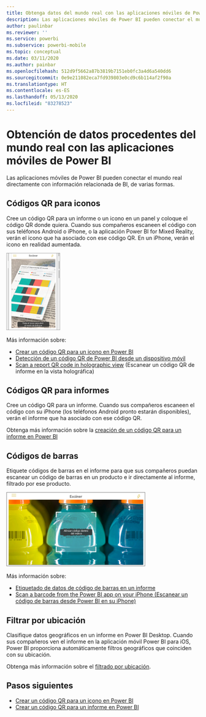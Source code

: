 ```yaml
---
title: Obtenga datos del mundo real con las aplicaciones móviles de Power BI
description: Las aplicaciones móviles de Power BI pueden conectar el mundo real directamente con información relacionada de BI, sin necesidad de búsquedas.
author: paulinbar
ms.reviewer: ''
ms.service: powerbi
ms.subservice: powerbi-mobile
ms.topic: conceptual
ms.date: 03/11/2020
ms.author: painbar
ms.openlocfilehash: 512d9f5662a87b3819b7151eb0fc3a4d6a540dd6
ms.sourcegitcommit: 0e9e211082eca7fd939803e0cd9c6b114af2f90a
ms.translationtype: HT
ms.contentlocale: es-ES
ms.lasthandoff: 05/13/2020
ms.locfileid: "83278523"
---
```

# <a name="get-data-from-the-real-world-with-the-power-bi-mobile-apps"></a>Obtención de datos procedentes del mundo real con las aplicaciones móviles de Power BI
Las aplicaciones móviles de Power BI pueden conectar el mundo real directamente con información relacionada de BI, de varias formas. 

## <a name="qr-codes-for-tiles"></a>Códigos QR para iconos
Cree un código QR para un informe o un icono en un panel y coloque el código QR donde quiera. Cuando sus compañeros escaneen el código con sus teléfonos Android o iPhone, o la aplicación Power BI for Mixed Reality, verán el icono que ha asociado con ese código QR. En un iPhone, verán el icono en realidad aumentada.

![Código QR](./media/mobile-apps-data-in-real-world-context/power-bi-ios-qr-ar-scanner-small.png)

Más información sobre:

* [Crear un código QR para un icono en Power BI](../../create-reports/service-create-qr-code-for-tile.md)
* [Detección de un código QR de Power BI desde un dispositivo móvil](mobile-apps-qr-code.md)
* [Scan a report QR code in holographic view](mobile-mixed-reality-app.md#scan-a-report-qr-code-in-holographic-view) (Escanear un código QR de informe en la vista holográfica)

## <a name="qr-codes-for-reports"></a>Códigos QR para informes
Cree un código QR para un informe.  Cuando sus compañeros escaneen el código con su iPhone (los teléfonos Android pronto estarán disponibles), verán el informe que ha asociado con ese código QR. 

Obtenga más información sobre la [creación de un código QR para un informe en Power BI](../../create-reports/service-create-qr-code-for-report.md)

## <a name="barcodes"></a>Códigos de barras
Etiquete códigos de barras en el informe para que sus compañeros puedan escanear un código de barras en un producto e ir directamente al informe, filtrado por ese producto.

![Código de barras](./media/mobile-apps-data-in-real-world-context/power-bi-barcode-scanner.png)

Más información sobre:

* [Etiquetado de datos de código de barras en un informe](../../transform-model/desktop-mobile-barcodes.md)
* [Scan a barcode from the Power BI app on your iPhone (Escanear un código de barras desde Power BI en su iPhone)](mobile-apps-scan-barcode-iphone.md)

## <a name="filter-by-location"></a>Filtrar por ubicación
Clasifique datos geográficos en un informe en Power BI Desktop. Cuando sus compañeros ven el informe en la aplicación móvil Power BI para iOS, Power BI proporciona automáticamente filtros geográficos que coinciden con su ubicación.

Obtenga más información sobre el [filtrado por ubicación](mobile-apps-geographic-filtering.md).

## <a name="next-steps"></a>Pasos siguientes
* [Crear un código QR para un icono en Power BI](../../create-reports/service-create-qr-code-for-tile.md)
* [Crear un código QR para un informe en Power BI](../../create-reports/service-create-qr-code-for-report.md)
